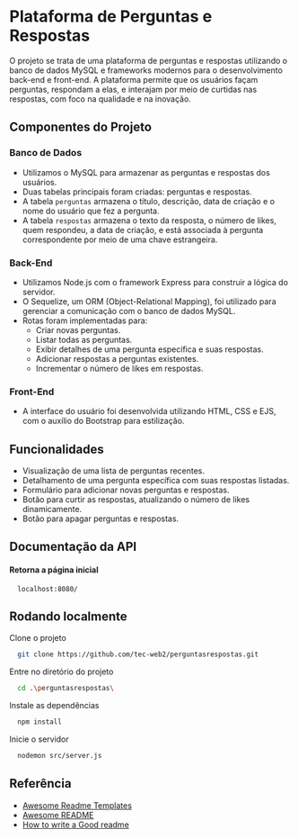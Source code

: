 
# Plataforma de Perguntas e Respostas

O projeto se trata de uma plataforma de perguntas e respostas utilizando o banco de dados MySQL e frameworks modernos para o desenvolvimento back-end e front-end. A plataforma permite que os usuários façam perguntas, respondam a elas, e interajam por meio de curtidas nas respostas, com foco na qualidade e na inovação.

## Componentes do Projeto

### Banco de Dados

- Utilizamos o MySQL para armazenar as perguntas e respostas dos usuários.
- Duas tabelas principais foram criadas: perguntas e respostas.
- A tabela `perguntas` armazena o título, descrição, data de criação e o nome do usuário que fez a pergunta.
- A tabela `respostas` armazena o texto da resposta, o número de likes, quem respondeu, a data de criação, e está associada à pergunta correspondente por meio de uma chave estrangeira.

### Back-End

- Utilizamos Node.js com o framework Express para construir a lógica do servidor.
- O Sequelize, um ORM (Object-Relational Mapping), foi utilizado para gerenciar a comunicação com o banco de dados MySQL.
- Rotas foram implementadas para:
  - Criar novas perguntas.
  - Listar todas as perguntas.
  - Exibir detalhes de uma pergunta específica e suas respostas.
  - Adicionar respostas a perguntas existentes.
  - Incrementar o número de likes em respostas.

### Front-End

- A interface do usuário foi desenvolvida utilizando HTML, CSS e EJS, com o auxílio do Bootstrap para estilização.

## Funcionalidades

- Visualização de uma lista de perguntas recentes.
- Detalhamento de uma pergunta específica com suas respostas listadas.
- Formulário para adicionar novas perguntas e respostas.
- Botão para curtir as respostas, atualizando o número de likes dinamicamente.
- Botão para apagar perguntas e respostas.

## Documentação da API

#### Retorna a página inicial

```http
  localhost:8080/
```




## Rodando localmente

Clone o projeto

```bash
  git clone https://github.com/tec-web2/perguntasrespostas.git
```

Entre no diretório do projeto

```bash
  cd .\perguntasrespostas\
```

Instale as dependências

```bash
  npm install
```

Inicie o servidor

```bash
  nodemon src/server.js
```


## Referência

 - [Awesome Readme Templates](https://awesomeopensource.com/project/elangosundar/awesome-README-templates)
 - [Awesome README](https://github.com/matiassingers/awesome-readme)
 - [How to write a Good readme](https://bulldogjob.com/news/449-how-to-write-a-good-readme-for-your-github-project)

